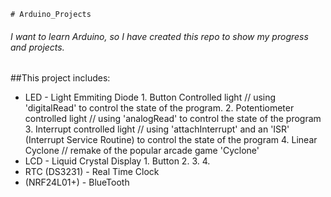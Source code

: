 	# Arduino_Projects
###### I want to learn Arduino, so I have created this repo to show my progress and projects.

##This project includes: 
*	LED - Light Emmiting Diode
		1. Button Controlled light // using 'digitalRead' to control the state of the program.
		2. Potentiometer controlled light // using 'analogRead' to control the state of the program
		3. Interrupt controlled light // using 'attachInterrupt' and an 'ISR' (Interrupt Service Routine) to control the state of the program
		4. Linear Cyclone // remake of the popular arcade game 'Cyclone'
*	LCD - Liquid Crystal Display
		1. Button
		2.
		3.
		4.
*	RTC (DS3231) - Real Time Clock
*	(NRF24L01+) - BlueTooth

